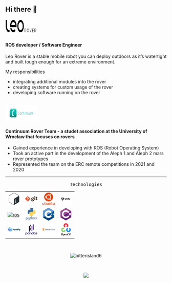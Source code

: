 ## Hi there 👋
<div>
    <img src="./img/LeoRover.png" width="100" height="50"/> 
    <p>
        <h4>ROS developer / Software Engineer</h4>
    </p>
</div>
<p>Leo Rover is a stable mobile robot you can deploy outdoors as it’s watertight and built tough enough for an extreme environment.</P>
My responsibilities

* integrating additional modules into the rover
* creating systems for custom usage of the rover
* developing software running on the rover
<br><br>

<div>
    <img src="./img/Continuum.png" width="100" height="50"/> 
    <p>
        <h4>Continuum Rover Team - a studet association at the University of Wrocław that focuses on rovers</h4>
    </p>
</div>

* Gained experience in developing with ROS (Robot Operating System)
* Took an active part in the development of the Aleph 1 and Aleph 2 mars rover prototypes
* Represented the team on the ERC remote competitions in 2021 and 2020

---------------------------------------------------------------------------

<p align="center">
    <samp>
        Technologies
    </samp>
</p>

<table align="center" width="80%">
    <tr>
        <td>
            <a href="https://www.gnu.org/software/bash/" target="_blank" rel="noreferrer"> 
                <img src="https://raw.githubusercontent.com/devicons/devicon/master/icons/bash/bash-original.svg" alt="bash" width="40" height="40"/> 
            </a>
        </td>
        <td>
            <a href="https://git-scm.com/" target="_blank" rel="noreferrer"> 
                <img src="https://github.com/devicons/devicon/blob/master/icons/git/git-original-wordmark.svg" alt="git" width="40" height="40"/> 
            </a> 
        </td>
        <td>
            <a href="https://ubuntu.com/" target="_blank" rel="noreferrer"> 
                <img src="https://github.com/devicons/devicon/blob/master/icons/ubuntu/ubuntu-plain-wordmark.svg" alt="ubuntu" width="40" height="40"/> 
            </a>
        </td>
        <td>
            <a href="https://unity.com/" target="_blank" rel="noreferrer"> 
                <img src="https://github.com/devicons/devicon/blob/master/icons/unity/unity-original-wordmark.svg" alt="unity" width="40" height="40"/> 
            </a>
        </td>  
    </tr>
    <tr>
        <td>
            <a href="https://www.ros.org/https://www.ros.org/" target="_blank" rel="noreferrer"> 
                <img src="https://github.com/fkromer/awesome-ros2/blob/master/ros_logo.svg" alt="ros" width="40" height="40"/> 
            </a>
        </td>
        <td>
            <a href="https://www.python.org/" target="_blank" rel="noreferrer"> 
                <img src="https://github.com/devicons/devicon/blob/master/icons/python/python-original-wordmark.svg" alt="python" width="40" height="40"/> 
            </a>
        </td>
       <td>
            <a href="https://www.w3schools.com/cpp/" target="_blank" rel="noreferrer"> 
                <img src="https://raw.githubusercontent.com/devicons/devicon/master/icons/cplusplus/cplusplus-original.svg" alt="cplusplus" width="40" height="40"/> 
            </a>
        </td>
        <td>
            <a href="https://learn.microsoft.com/en-us/dotnet/csharp/" target="_blank" rel="noreferrer"> 
                <img src="https://github.com/devicons/devicon/blob/master/icons/csharp/csharp-original.svg" alt="csharp" width="40" height="40"/> 
            </a>
        </td>
    </tr>
    <tr>
        <td>
            <a href="https://numpy.org/" target="_blank" rel="noreferrer"> 
                <img src="https://github.com/devicons/devicon/blob/master/icons/numpy/numpy-original-wordmark.svg" alt="numpy" width="40" height="40"/>
            </a>
        </td>
        <td>
            <a href="https://pandas.pydata.org/" target="_blank" rel="noreferrer"> 
                <img src="https://github.com/devicons/devicon/blob/master/icons/pandas/pandas-original-wordmark.svg" alt="pandas" width="40" height="40"/> 
            </a>
        </td>
        <td>
            <a href="https://www.tensorflow.org/" target="_blank" rel="noreferrer"> 
                <img src="https://github.com/devicons/devicon/blob/master/icons/tensorflow/tensorflow-original-wordmark.svg" alt="tensorflow" width="40" height="40"/>
            </a>
        </td>
         <td>
            <a href="https://opencv.org/" target="_blank" rel="noreferrer"> 
                <img src="https://github.com/devicons/devicon/blob/master/icons/opencv/opencv-original-wordmark.svg" alt="opencv" width="40" height="40"/> 
            </a>
        </td>
    </tr>
</table>
<br>
<p align="center"><img src="https://github-readme-streak-stats.herokuapp.com/?user=bitterisland6&" alt="bitterisland6" /></p>
<br>
<p align="center">
  <a href="https://www.linkedin.com/" target="blank">
        <img src="https://img.shields.io/badge/-LinkedIn-5c5c5c?&logo=Linkedin&?logoColor=white&link=https://www.linkedin.com"/>
  </a>
</p>

<!--
**Bitterisland6/Bitterisland6** is a ✨ _special_ ✨ repository because its `README.md` (this file) appears on your GitHub profile.

Here are some ideas to get you started:

- 🔭 I’m currently working on ...
- 🌱 I’m currently learning ...
- 👯 I’m looking to collaborate on ...
- 🤔 I’m looking for help with ...
- 💬 Ask me about ...
- 📫 How to reach me: ...
- 😄 Pronouns: ...
- ⚡ Fun fact: ...
-->
